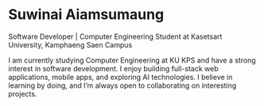 # Suwinai Aiamsumaung

Software Developer | Computer Engineering Student at Kasetsart University, Kamphaeng Saen Campus

I am currently studying Computer Engineering at KU KPS and have a strong interest in software development. I enjoy building full-stack web applications, mobile apps, and exploring AI technologies. I believe in learning by doing, and I’m always open to collaborating on interesting projects.
